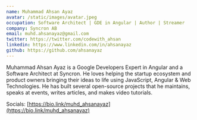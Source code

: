 ```yaml
---
name: Muhammad Ahsan Ayaz
avatar: /static/images/avatar.jpeg
occupation: Software Architect | GDE in Angular | Author | Streamer
company: Syncron AB
email: muhd.ahsanayaz@gmail.com
twitter: https://twitter.com/codewith_ahsan
linkedin: https://www.linkedin.com/in/ahsanayaz
github: https://github.com/ahsanayaz
---
```


Muhammad Ahsan Ayaz is a Google Developers Expert in Angular and a Software Architect at Syncron. He loves helping the startup ecosystem and product owners bringing their ideas to life using JavaScript, Angular & Web Technologies.
He has built several open-source projects that he maintains, speaks at events, writes articles, and makes video tutorials.

Socials: [https://bio.link/muhd_ahsanayaz](https://bio.link/muhd_ahsanayaz)
